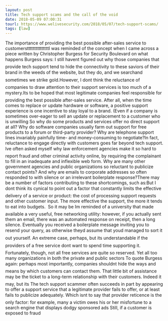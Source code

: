 ```yaml
---
layout: post
title: Tech support scams and the call of the void
date: 2018-05-09 07:00:31
tourl: https://www.welivesecurity.com/2018/05/07/tech-support-scams/
tags: [law]
---
```

The importance of providing the best possible after-sales service to customerstttttttttttttttI was reminded of the concept when I came across a piece written by Christopher Burgess for Security Boulevard on what happens Burgess says: I still havent figured out why those companies that provide tech support tend to hide the connectivity to these saviors of their brand in the weeds of the website, but they do, and we searchand sometimes we strike gold.However, I dont think the reluctance of companies to draw attention to their support services is too much of a mystery.Its to be hoped that most legitimate companies feel responsible for providing the best possible after-sales service. After all, when the time comes to replace or update hardware or software, a positive support experience is one incentive to stay loyal to a brand. (Even if a company is sometimes over-eager to sell an update or replacement to a customer who is unwilling So why do some products and services offer no direct support at all? Why do software companies usually farm out support for free products to a forum or third-party provider? Why are telephone support lines invariably painfully time- and money-consuming to negotiate?In fact, reluctance to engage directly with customers goes far beyond tech support. Ive often asked myself why law enforcement agencies make it so hard to report fraud and other criminal activity online, by requiring the complainant to fill in an inadequate and inflexible web form. Why are many other government agencies and public organizations so reluctant to publicize contact points? And why are emails to corporate addresses so often responded to with silence or an irrelevant boilerplate response?There may be a number of factors contributing to these shortcomings, such as:But I dont think its cynical to point out a factor that constantly limits the effective delivery of a service or product: the cost of processing support requests and other customer input. The more effective the support, the more it tends to eat into budgets.  So it may be Im reminded of a university that made available a very useful, free networking utility: however, if you actually sent them an email, there was an automated response on receipt, then a long silence. Eventually you received a boilerplate message inviting you to resend your query, as otherwise theyd assume that youd managed to sort it out yourself. An extreme case, perhaps, but its understandable if the providers of a free service dont want to spend time supporting it. Fortunately, though, not all free services are quite so reserved. Yet all too many organizations in both the private and public sectors To quote Burgess again: perhaps most importantly, companies shouldnt hide the ways and means by which customers can contact them. That little bit of assistance may be the ticket to a long-term relationship with their customers. Indeed it may, but its The tech support scammer often succeeds in part by appearing to offer a support service that a legitimate provider fails to offer, or at least fails to publicize adequately. Which isnt to say that provider reticence is the only factor: for example, many a victim owes his or her misfortune to a search engine that displays dodgy sponsored ads Still, if a customer is exposed to fraud 
